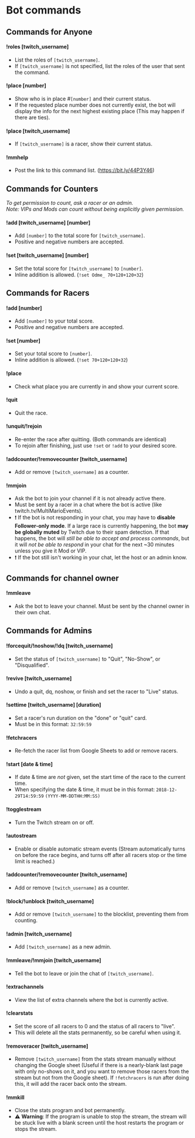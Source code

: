 # Bot commands
## Commands for Anyone
#### !roles [twitch_username]
+ List the roles of `[twitch_username]`.
+ If `[twitch_username]` is not specified, list the roles of the user that sent the command.
#### !place [number]
+ Show who is in place #`[number]` and their current status.
+ If the requested place number does not currently exist, the bot will display the info for the next highest existing place (This may happen if there are ties).
#### !place [twitch_username]
+ If `[twitch_username]` is a racer, show their current status.
#### !mmhelp
+ Post the link to this command list. (https://bit.ly/44P3Y46)

## Commands for Counters  
*To get permission to count, ask a racer or an admin.*  
*Note: VIPs and Mods can count without being explicitly given permission.*  
#### !add [twitch_username] [number]  
+ Add `[number]` to the total score for `[twitch_username]`.  
+ Positive and negative numbers are accepted.  
#### !set [twitch_username] [number]  
+ Set the total score for `[twitch_username]` to `[number]`.  
+ Inline addition is allowed. (`!set Odme_ 70+120+120+32`)  
   
## Commands for Racers  
#### !add [number]  
+ Add `[number]` to your total score.  
+ Positive and negative numbers are accepted.  
#### !set [number]  
+ Set your total score to `[number]`.  
+ Inline addition is allowed. (`!set 70+120+120+32`)  
#### !place  
+ Check what place you are currently in and show your current score.  
#### !quit  
+ Quit the race.  
#### !unquit/!rejoin  
+ Re-enter the race after quitting. (Both commands are identical)  
+ To rejoin after finishing, just use `!set` or `!add` to your desired score.  
#### !addcounter/!removecounter [twitch_username]  
+ Add or remove `[twitch_username]` as a counter.  
#### !mmjoin
+ Ask the bot to join your channel if it is not already active there.  
+ Must be sent by a racer in a chat where the bot is active (like twitch.tv/MultiMarioEvents).
+ ❗ If the bot is not responding in your chat, you may have to **disable Follower-only mode**. If a large race is currently happening, the bot **may be globally muted** by Twitch due to their spam detection. If that happens, the bot will *still be able to accept and process commands*, but it will *not be able to respond* in your chat for the next ~30 minutes unless you give it Mod or VIP.
+ ❗ If the bot still isn't working in your chat, let the host or an admin know.
   
## Commands for channel owner  
#### !mmleave  
+ Ask the bot to leave your channel. Must be sent by the channel owner in their own chat.  
   
## Commands for Admins  
#### !forcequit/!noshow/!dq [twitch_username]  
+ Set the status of `[twitch_username]` to "Quit", "No-Show", or "Disqualified".  
#### !revive [twitch_username]  
+ Undo a quit, dq, noshow, or finish and set the racer to "Live" status.  
#### !settime [twitch_username] [duration]  
+ Set a racer's run duration on the "done" or "quit" card.  
+ Must be in this format: `32:59:59`  
#### !fetchracers  
+ Re-fetch the racer list from Google Sheets to add or remove racers.  
#### !start [date & time]  
+ If date & time are *not* given, set the start time of the race to the current time.  
+ When specifying the date & time, it must be in this format: `2018-12-29T14:59:59` `(YYYY-MM-DDTHH:MM:SS)`  
#### !togglestream  
+ Turn the Twitch stream on or off.  
#### !autostream  
+ Enable or disable automatic stream events (Stream automatically turns on before the race begins, and turns off after all racers stop or the time limit is reached.)
#### !addcounter/!removecounter [twitch_username]  
+ Add or remove `[twitch_username]` as a counter.  
#### !block/!unblock [twitch_username]  
+ Add or remove `[twitch_username]` to the blocklist, preventing them from counting.  
#### !admin [twitch_username]  
+ Add `[twitch_username]` as a new admin.  
#### !mmleave/!mmjoin [twitch_username]  
+ Tell the bot to leave or join the chat of `[twitch_username]`.  
#### !extrachannels
+ View the list of extra channels where the bot is currently active.  
#### !clearstats
+ Set the score of all racers to 0 and the status of all racers to "live".
+ This will delete all the stats permanently, so be careful when using it.
#### !removeracer [twitch_username]  
+ Remove `[twitch_username]` from the stats stream manually without changing the Google sheet (Useful if there is a nearly-blank last page with only no-shows on it, and you want to remove those racers from the stream but not from the Google sheet). If `!fetchracers` is run after doing this, it will add the racer back onto the stream.
#### !mmkill
+ Close the stats program and bot permanently.
+ ⚠️ **Warning**: If the program is unable to stop the stream, the stream will be stuck live with a blank screen until the host restarts the program or stops the stream.

